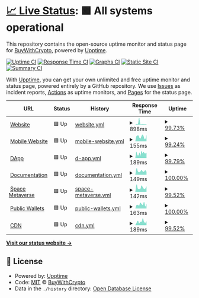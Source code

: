 # [📈 Live Status](https://BuyWithCrypto.github.io/status): <!--live status--> **🟩 All systems operational**

This repository contains the open-source uptime monitor and status page for [BuyWithCrypto](https://buywithcrypto.fr), powered by [Upptime](https://github.com/upptime/upptime).

[![Uptime CI](https://github.com/BuyWithCrypto/status/workflows/Uptime%20CI/badge.svg)](https://github.com/BuyWithCrypto/status/actions?query=workflow%3A%22Uptime+CI%22)
[![Response Time CI](https://github.com/BuyWithCrypto/status/workflows/Response%20Time%20CI/badge.svg)](https://github.com/BuyWithCrypto/status/actions?query=workflow%3A%22Response+Time+CI%22)
[![Graphs CI](https://github.com/BuyWithCrypto/status/workflows/Graphs%20CI/badge.svg)](https://github.com/BuyWithCrypto/status/actions?query=workflow%3A%22Graphs+CI%22)
[![Static Site CI](https://github.com/BuyWithCrypto/status/workflows/Static%20Site%20CI/badge.svg)](https://github.com/BuyWithCrypto/status/actions?query=workflow%3A%22Static+Site+CI%22)
[![Summary CI](https://github.com/BuyWithCrypto/status/workflows/Summary%20CI/badge.svg)](https://github.com/BuyWithCrypto/status/actions?query=workflow%3A%22Summary+CI%22)

With [Upptime](https://upptime.js.org), you can get your own unlimited and free uptime monitor and status page, powered entirely by a GitHub repository. We use [Issues](https://github.com/BuyWithCrypto/status/issues) as incident reports, [Actions](https://github.com/BuyWithCrypto/status/actions) as uptime monitors, and [Pages](https://BuyWithCrypto.github.io/status) for the status page.

<!--start: status pages-->
<!-- This summary is generated by Upptime (https://github.com/upptime/upptime) -->
<!-- Do not edit this manually, your changes will be overwritten -->
<!-- prettier-ignore -->
| URL | Status | History | Response Time | Uptime |
| --- | ------ | ------- | ------------- | ------ |
| <img alt="" src="https://favicons.githubusercontent.com/buywithcrypto.fr" height="13"> [Website](https://buywithcrypto.fr/) | 🟩 Up | [website.yml](https://github.com/BuyWithCrypto/status/commits/HEAD/history/website.yml) | <details><summary><img alt="Response time graph" src="./graphs/website/response-time-week.png" height="20"> 898ms</summary><br><a href="https://status.buywithcrypto.fr/history/website"><img alt="Response time 316" src="https://img.shields.io/endpoint?url=https%3A%2F%2Fraw.githubusercontent.com%2FBuyWithCrypto%2Fstatus%2FHEAD%2Fapi%2Fwebsite%2Fresponse-time.json"></a><br><a href="https://status.buywithcrypto.fr/history/website"><img alt="24-hour response time 163" src="https://img.shields.io/endpoint?url=https%3A%2F%2Fraw.githubusercontent.com%2FBuyWithCrypto%2Fstatus%2FHEAD%2Fapi%2Fwebsite%2Fresponse-time-day.json"></a><br><a href="https://status.buywithcrypto.fr/history/website"><img alt="7-day response time 898" src="https://img.shields.io/endpoint?url=https%3A%2F%2Fraw.githubusercontent.com%2FBuyWithCrypto%2Fstatus%2FHEAD%2Fapi%2Fwebsite%2Fresponse-time-week.json"></a><br><a href="https://status.buywithcrypto.fr/history/website"><img alt="30-day response time 491" src="https://img.shields.io/endpoint?url=https%3A%2F%2Fraw.githubusercontent.com%2FBuyWithCrypto%2Fstatus%2FHEAD%2Fapi%2Fwebsite%2Fresponse-time-month.json"></a><br><a href="https://status.buywithcrypto.fr/history/website"><img alt="1-year response time 316" src="https://img.shields.io/endpoint?url=https%3A%2F%2Fraw.githubusercontent.com%2FBuyWithCrypto%2Fstatus%2FHEAD%2Fapi%2Fwebsite%2Fresponse-time-year.json"></a></details> | <details><summary><a href="https://status.buywithcrypto.fr/history/website">99.73%</a></summary><a href="https://status.buywithcrypto.fr/history/website"><img alt="All-time uptime 99.99%" src="https://img.shields.io/endpoint?url=https%3A%2F%2Fraw.githubusercontent.com%2FBuyWithCrypto%2Fstatus%2FHEAD%2Fapi%2Fwebsite%2Fuptime.json"></a><br><a href="https://status.buywithcrypto.fr/history/website"><img alt="24-hour uptime 100.00%" src="https://img.shields.io/endpoint?url=https%3A%2F%2Fraw.githubusercontent.com%2FBuyWithCrypto%2Fstatus%2FHEAD%2Fapi%2Fwebsite%2Fuptime-day.json"></a><br><a href="https://status.buywithcrypto.fr/history/website"><img alt="7-day uptime 99.73%" src="https://img.shields.io/endpoint?url=https%3A%2F%2Fraw.githubusercontent.com%2FBuyWithCrypto%2Fstatus%2FHEAD%2Fapi%2Fwebsite%2Fuptime-week.json"></a><br><a href="https://status.buywithcrypto.fr/history/website"><img alt="30-day uptime 99.94%" src="https://img.shields.io/endpoint?url=https%3A%2F%2Fraw.githubusercontent.com%2FBuyWithCrypto%2Fstatus%2FHEAD%2Fapi%2Fwebsite%2Fuptime-month.json"></a><br><a href="https://status.buywithcrypto.fr/history/website"><img alt="1-year uptime 99.99%" src="https://img.shields.io/endpoint?url=https%3A%2F%2Fraw.githubusercontent.com%2FBuyWithCrypto%2Fstatus%2FHEAD%2Fapi%2Fwebsite%2Fuptime-year.json"></a></details>
| <img alt="" src="https://favicons.githubusercontent.com/mobile.buywithcrypto.fr" height="13"> [Mobile Website](https://mobile.buywithcrypto.fr/) | 🟩 Up | [mobile-website.yml](https://github.com/BuyWithCrypto/status/commits/HEAD/history/mobile-website.yml) | <details><summary><img alt="Response time graph" src="./graphs/mobile-website/response-time-week.png" height="20"> 155ms</summary><br><a href="https://status.buywithcrypto.fr/history/mobile-website"><img alt="Response time 149" src="https://img.shields.io/endpoint?url=https%3A%2F%2Fraw.githubusercontent.com%2FBuyWithCrypto%2Fstatus%2FHEAD%2Fapi%2Fmobile-website%2Fresponse-time.json"></a><br><a href="https://status.buywithcrypto.fr/history/mobile-website"><img alt="24-hour response time 216" src="https://img.shields.io/endpoint?url=https%3A%2F%2Fraw.githubusercontent.com%2FBuyWithCrypto%2Fstatus%2FHEAD%2Fapi%2Fmobile-website%2Fresponse-time-day.json"></a><br><a href="https://status.buywithcrypto.fr/history/mobile-website"><img alt="7-day response time 155" src="https://img.shields.io/endpoint?url=https%3A%2F%2Fraw.githubusercontent.com%2FBuyWithCrypto%2Fstatus%2FHEAD%2Fapi%2Fmobile-website%2Fresponse-time-week.json"></a><br><a href="https://status.buywithcrypto.fr/history/mobile-website"><img alt="30-day response time 171" src="https://img.shields.io/endpoint?url=https%3A%2F%2Fraw.githubusercontent.com%2FBuyWithCrypto%2Fstatus%2FHEAD%2Fapi%2Fmobile-website%2Fresponse-time-month.json"></a><br><a href="https://status.buywithcrypto.fr/history/mobile-website"><img alt="1-year response time 149" src="https://img.shields.io/endpoint?url=https%3A%2F%2Fraw.githubusercontent.com%2FBuyWithCrypto%2Fstatus%2FHEAD%2Fapi%2Fmobile-website%2Fresponse-time-year.json"></a></details> | <details><summary><a href="https://status.buywithcrypto.fr/history/mobile-website">99.24%</a></summary><a href="https://status.buywithcrypto.fr/history/mobile-website"><img alt="All-time uptime 99.97%" src="https://img.shields.io/endpoint?url=https%3A%2F%2Fraw.githubusercontent.com%2FBuyWithCrypto%2Fstatus%2FHEAD%2Fapi%2Fmobile-website%2Fuptime.json"></a><br><a href="https://status.buywithcrypto.fr/history/mobile-website"><img alt="24-hour uptime 100.00%" src="https://img.shields.io/endpoint?url=https%3A%2F%2Fraw.githubusercontent.com%2FBuyWithCrypto%2Fstatus%2FHEAD%2Fapi%2Fmobile-website%2Fuptime-day.json"></a><br><a href="https://status.buywithcrypto.fr/history/mobile-website"><img alt="7-day uptime 99.24%" src="https://img.shields.io/endpoint?url=https%3A%2F%2Fraw.githubusercontent.com%2FBuyWithCrypto%2Fstatus%2FHEAD%2Fapi%2Fmobile-website%2Fuptime-week.json"></a><br><a href="https://status.buywithcrypto.fr/history/mobile-website"><img alt="30-day uptime 99.82%" src="https://img.shields.io/endpoint?url=https%3A%2F%2Fraw.githubusercontent.com%2FBuyWithCrypto%2Fstatus%2FHEAD%2Fapi%2Fmobile-website%2Fuptime-month.json"></a><br><a href="https://status.buywithcrypto.fr/history/mobile-website"><img alt="1-year uptime 99.97%" src="https://img.shields.io/endpoint?url=https%3A%2F%2Fraw.githubusercontent.com%2FBuyWithCrypto%2Fstatus%2FHEAD%2Fapi%2Fmobile-website%2Fuptime-year.json"></a></details>
| <img alt="" src="https://favicons.githubusercontent.com/app.buywithcrypto.fr" height="13"> [DApp](https://app.buywithcrypto.fr/) | 🟩 Up | [d-app.yml](https://github.com/BuyWithCrypto/status/commits/HEAD/history/d-app.yml) | <details><summary><img alt="Response time graph" src="./graphs/d-app/response-time-week.png" height="20"> 189ms</summary><br><a href="https://status.buywithcrypto.fr/history/d-app"><img alt="Response time 147" src="https://img.shields.io/endpoint?url=https%3A%2F%2Fraw.githubusercontent.com%2FBuyWithCrypto%2Fstatus%2FHEAD%2Fapi%2Fd-app%2Fresponse-time.json"></a><br><a href="https://status.buywithcrypto.fr/history/d-app"><img alt="24-hour response time 206" src="https://img.shields.io/endpoint?url=https%3A%2F%2Fraw.githubusercontent.com%2FBuyWithCrypto%2Fstatus%2FHEAD%2Fapi%2Fd-app%2Fresponse-time-day.json"></a><br><a href="https://status.buywithcrypto.fr/history/d-app"><img alt="7-day response time 189" src="https://img.shields.io/endpoint?url=https%3A%2F%2Fraw.githubusercontent.com%2FBuyWithCrypto%2Fstatus%2FHEAD%2Fapi%2Fd-app%2Fresponse-time-week.json"></a><br><a href="https://status.buywithcrypto.fr/history/d-app"><img alt="30-day response time 184" src="https://img.shields.io/endpoint?url=https%3A%2F%2Fraw.githubusercontent.com%2FBuyWithCrypto%2Fstatus%2FHEAD%2Fapi%2Fd-app%2Fresponse-time-month.json"></a><br><a href="https://status.buywithcrypto.fr/history/d-app"><img alt="1-year response time 147" src="https://img.shields.io/endpoint?url=https%3A%2F%2Fraw.githubusercontent.com%2FBuyWithCrypto%2Fstatus%2FHEAD%2Fapi%2Fd-app%2Fresponse-time-year.json"></a></details> | <details><summary><a href="https://status.buywithcrypto.fr/history/d-app">99.79%</a></summary><a href="https://status.buywithcrypto.fr/history/d-app"><img alt="All-time uptime 99.99%" src="https://img.shields.io/endpoint?url=https%3A%2F%2Fraw.githubusercontent.com%2FBuyWithCrypto%2Fstatus%2FHEAD%2Fapi%2Fd-app%2Fuptime.json"></a><br><a href="https://status.buywithcrypto.fr/history/d-app"><img alt="24-hour uptime 100.00%" src="https://img.shields.io/endpoint?url=https%3A%2F%2Fraw.githubusercontent.com%2FBuyWithCrypto%2Fstatus%2FHEAD%2Fapi%2Fd-app%2Fuptime-day.json"></a><br><a href="https://status.buywithcrypto.fr/history/d-app"><img alt="7-day uptime 99.79%" src="https://img.shields.io/endpoint?url=https%3A%2F%2Fraw.githubusercontent.com%2FBuyWithCrypto%2Fstatus%2FHEAD%2Fapi%2Fd-app%2Fuptime-week.json"></a><br><a href="https://status.buywithcrypto.fr/history/d-app"><img alt="30-day uptime 99.95%" src="https://img.shields.io/endpoint?url=https%3A%2F%2Fraw.githubusercontent.com%2FBuyWithCrypto%2Fstatus%2FHEAD%2Fapi%2Fd-app%2Fuptime-month.json"></a><br><a href="https://status.buywithcrypto.fr/history/d-app"><img alt="1-year uptime 99.99%" src="https://img.shields.io/endpoint?url=https%3A%2F%2Fraw.githubusercontent.com%2FBuyWithCrypto%2Fstatus%2FHEAD%2Fapi%2Fd-app%2Fuptime-year.json"></a></details>
| <img alt="" src="https://favicons.githubusercontent.com/developers.buywithcrypto.fr" height="13"> [Documentation](https://developers.buywithcrypto.fr/) | 🟩 Up | [documentation.yml](https://github.com/BuyWithCrypto/status/commits/HEAD/history/documentation.yml) | <details><summary><img alt="Response time graph" src="./graphs/documentation/response-time-week.png" height="20"> 149ms</summary><br><a href="https://status.buywithcrypto.fr/history/documentation"><img alt="Response time 142" src="https://img.shields.io/endpoint?url=https%3A%2F%2Fraw.githubusercontent.com%2FBuyWithCrypto%2Fstatus%2FHEAD%2Fapi%2Fdocumentation%2Fresponse-time.json"></a><br><a href="https://status.buywithcrypto.fr/history/documentation"><img alt="24-hour response time 112" src="https://img.shields.io/endpoint?url=https%3A%2F%2Fraw.githubusercontent.com%2FBuyWithCrypto%2Fstatus%2FHEAD%2Fapi%2Fdocumentation%2Fresponse-time-day.json"></a><br><a href="https://status.buywithcrypto.fr/history/documentation"><img alt="7-day response time 149" src="https://img.shields.io/endpoint?url=https%3A%2F%2Fraw.githubusercontent.com%2FBuyWithCrypto%2Fstatus%2FHEAD%2Fapi%2Fdocumentation%2Fresponse-time-week.json"></a><br><a href="https://status.buywithcrypto.fr/history/documentation"><img alt="30-day response time 167" src="https://img.shields.io/endpoint?url=https%3A%2F%2Fraw.githubusercontent.com%2FBuyWithCrypto%2Fstatus%2FHEAD%2Fapi%2Fdocumentation%2Fresponse-time-month.json"></a><br><a href="https://status.buywithcrypto.fr/history/documentation"><img alt="1-year response time 142" src="https://img.shields.io/endpoint?url=https%3A%2F%2Fraw.githubusercontent.com%2FBuyWithCrypto%2Fstatus%2FHEAD%2Fapi%2Fdocumentation%2Fresponse-time-year.json"></a></details> | <details><summary><a href="https://status.buywithcrypto.fr/history/documentation">100.00%</a></summary><a href="https://status.buywithcrypto.fr/history/documentation"><img alt="All-time uptime 100.00%" src="https://img.shields.io/endpoint?url=https%3A%2F%2Fraw.githubusercontent.com%2FBuyWithCrypto%2Fstatus%2FHEAD%2Fapi%2Fdocumentation%2Fuptime.json"></a><br><a href="https://status.buywithcrypto.fr/history/documentation"><img alt="24-hour uptime 100.00%" src="https://img.shields.io/endpoint?url=https%3A%2F%2Fraw.githubusercontent.com%2FBuyWithCrypto%2Fstatus%2FHEAD%2Fapi%2Fdocumentation%2Fuptime-day.json"></a><br><a href="https://status.buywithcrypto.fr/history/documentation"><img alt="7-day uptime 100.00%" src="https://img.shields.io/endpoint?url=https%3A%2F%2Fraw.githubusercontent.com%2FBuyWithCrypto%2Fstatus%2FHEAD%2Fapi%2Fdocumentation%2Fuptime-week.json"></a><br><a href="https://status.buywithcrypto.fr/history/documentation"><img alt="30-day uptime 100.00%" src="https://img.shields.io/endpoint?url=https%3A%2F%2Fraw.githubusercontent.com%2FBuyWithCrypto%2Fstatus%2FHEAD%2Fapi%2Fdocumentation%2Fuptime-month.json"></a><br><a href="https://status.buywithcrypto.fr/history/documentation"><img alt="1-year uptime 100.00%" src="https://img.shields.io/endpoint?url=https%3A%2F%2Fraw.githubusercontent.com%2FBuyWithCrypto%2Fstatus%2FHEAD%2Fapi%2Fdocumentation%2Fuptime-year.json"></a></details>
| <img alt="" src="https://favicons.githubusercontent.com/space.buywithcrypto.fr" height="13"> [Space Metaverse](https://space.buywithcrypto.fr/) | 🟩 Up | [space-metaverse.yml](https://github.com/BuyWithCrypto/status/commits/HEAD/history/space-metaverse.yml) | <details><summary><img alt="Response time graph" src="./graphs/space-metaverse/response-time-week.png" height="20"> 142ms</summary><br><a href="https://status.buywithcrypto.fr/history/space-metaverse"><img alt="Response time 135" src="https://img.shields.io/endpoint?url=https%3A%2F%2Fraw.githubusercontent.com%2FBuyWithCrypto%2Fstatus%2FHEAD%2Fapi%2Fspace-metaverse%2Fresponse-time.json"></a><br><a href="https://status.buywithcrypto.fr/history/space-metaverse"><img alt="24-hour response time 183" src="https://img.shields.io/endpoint?url=https%3A%2F%2Fraw.githubusercontent.com%2FBuyWithCrypto%2Fstatus%2FHEAD%2Fapi%2Fspace-metaverse%2Fresponse-time-day.json"></a><br><a href="https://status.buywithcrypto.fr/history/space-metaverse"><img alt="7-day response time 142" src="https://img.shields.io/endpoint?url=https%3A%2F%2Fraw.githubusercontent.com%2FBuyWithCrypto%2Fstatus%2FHEAD%2Fapi%2Fspace-metaverse%2Fresponse-time-week.json"></a><br><a href="https://status.buywithcrypto.fr/history/space-metaverse"><img alt="30-day response time 163" src="https://img.shields.io/endpoint?url=https%3A%2F%2Fraw.githubusercontent.com%2FBuyWithCrypto%2Fstatus%2FHEAD%2Fapi%2Fspace-metaverse%2Fresponse-time-month.json"></a><br><a href="https://status.buywithcrypto.fr/history/space-metaverse"><img alt="1-year response time 135" src="https://img.shields.io/endpoint?url=https%3A%2F%2Fraw.githubusercontent.com%2FBuyWithCrypto%2Fstatus%2FHEAD%2Fapi%2Fspace-metaverse%2Fresponse-time-year.json"></a></details> | <details><summary><a href="https://status.buywithcrypto.fr/history/space-metaverse">99.52%</a></summary><a href="https://status.buywithcrypto.fr/history/space-metaverse"><img alt="All-time uptime 99.97%" src="https://img.shields.io/endpoint?url=https%3A%2F%2Fraw.githubusercontent.com%2FBuyWithCrypto%2Fstatus%2FHEAD%2Fapi%2Fspace-metaverse%2Fuptime.json"></a><br><a href="https://status.buywithcrypto.fr/history/space-metaverse"><img alt="24-hour uptime 100.00%" src="https://img.shields.io/endpoint?url=https%3A%2F%2Fraw.githubusercontent.com%2FBuyWithCrypto%2Fstatus%2FHEAD%2Fapi%2Fspace-metaverse%2Fuptime-day.json"></a><br><a href="https://status.buywithcrypto.fr/history/space-metaverse"><img alt="7-day uptime 99.52%" src="https://img.shields.io/endpoint?url=https%3A%2F%2Fraw.githubusercontent.com%2FBuyWithCrypto%2Fstatus%2FHEAD%2Fapi%2Fspace-metaverse%2Fuptime-week.json"></a><br><a href="https://status.buywithcrypto.fr/history/space-metaverse"><img alt="30-day uptime 99.89%" src="https://img.shields.io/endpoint?url=https%3A%2F%2Fraw.githubusercontent.com%2FBuyWithCrypto%2Fstatus%2FHEAD%2Fapi%2Fspace-metaverse%2Fuptime-month.json"></a><br><a href="https://status.buywithcrypto.fr/history/space-metaverse"><img alt="1-year uptime 99.97%" src="https://img.shields.io/endpoint?url=https%3A%2F%2Fraw.githubusercontent.com%2FBuyWithCrypto%2Fstatus%2FHEAD%2Fapi%2Fspace-metaverse%2Fuptime-year.json"></a></details>
| <img alt="" src="https://favicons.githubusercontent.com/public.buywithcrypto.fr" height="13"> [Public Wallets](https://public.buywithcrypto.fr/) | 🟩 Up | [public-wallets.yml](https://github.com/BuyWithCrypto/status/commits/HEAD/history/public-wallets.yml) | <details><summary><img alt="Response time graph" src="./graphs/public-wallets/response-time-week.png" height="20"> 163ms</summary><br><a href="https://status.buywithcrypto.fr/history/public-wallets"><img alt="Response time 142" src="https://img.shields.io/endpoint?url=https%3A%2F%2Fraw.githubusercontent.com%2FBuyWithCrypto%2Fstatus%2FHEAD%2Fapi%2Fpublic-wallets%2Fresponse-time.json"></a><br><a href="https://status.buywithcrypto.fr/history/public-wallets"><img alt="24-hour response time 187" src="https://img.shields.io/endpoint?url=https%3A%2F%2Fraw.githubusercontent.com%2FBuyWithCrypto%2Fstatus%2FHEAD%2Fapi%2Fpublic-wallets%2Fresponse-time-day.json"></a><br><a href="https://status.buywithcrypto.fr/history/public-wallets"><img alt="7-day response time 163" src="https://img.shields.io/endpoint?url=https%3A%2F%2Fraw.githubusercontent.com%2FBuyWithCrypto%2Fstatus%2FHEAD%2Fapi%2Fpublic-wallets%2Fresponse-time-week.json"></a><br><a href="https://status.buywithcrypto.fr/history/public-wallets"><img alt="30-day response time 172" src="https://img.shields.io/endpoint?url=https%3A%2F%2Fraw.githubusercontent.com%2FBuyWithCrypto%2Fstatus%2FHEAD%2Fapi%2Fpublic-wallets%2Fresponse-time-month.json"></a><br><a href="https://status.buywithcrypto.fr/history/public-wallets"><img alt="1-year response time 142" src="https://img.shields.io/endpoint?url=https%3A%2F%2Fraw.githubusercontent.com%2FBuyWithCrypto%2Fstatus%2FHEAD%2Fapi%2Fpublic-wallets%2Fresponse-time-year.json"></a></details> | <details><summary><a href="https://status.buywithcrypto.fr/history/public-wallets">100.00%</a></summary><a href="https://status.buywithcrypto.fr/history/public-wallets"><img alt="All-time uptime 100.00%" src="https://img.shields.io/endpoint?url=https%3A%2F%2Fraw.githubusercontent.com%2FBuyWithCrypto%2Fstatus%2FHEAD%2Fapi%2Fpublic-wallets%2Fuptime.json"></a><br><a href="https://status.buywithcrypto.fr/history/public-wallets"><img alt="24-hour uptime 100.00%" src="https://img.shields.io/endpoint?url=https%3A%2F%2Fraw.githubusercontent.com%2FBuyWithCrypto%2Fstatus%2FHEAD%2Fapi%2Fpublic-wallets%2Fuptime-day.json"></a><br><a href="https://status.buywithcrypto.fr/history/public-wallets"><img alt="7-day uptime 100.00%" src="https://img.shields.io/endpoint?url=https%3A%2F%2Fraw.githubusercontent.com%2FBuyWithCrypto%2Fstatus%2FHEAD%2Fapi%2Fpublic-wallets%2Fuptime-week.json"></a><br><a href="https://status.buywithcrypto.fr/history/public-wallets"><img alt="30-day uptime 100.00%" src="https://img.shields.io/endpoint?url=https%3A%2F%2Fraw.githubusercontent.com%2FBuyWithCrypto%2Fstatus%2FHEAD%2Fapi%2Fpublic-wallets%2Fuptime-month.json"></a><br><a href="https://status.buywithcrypto.fr/history/public-wallets"><img alt="1-year uptime 100.00%" src="https://img.shields.io/endpoint?url=https%3A%2F%2Fraw.githubusercontent.com%2FBuyWithCrypto%2Fstatus%2FHEAD%2Fapi%2Fpublic-wallets%2Fuptime-year.json"></a></details>
| <img alt="" src="https://favicons.githubusercontent.com/cdn.buywithcrypto.fr" height="13"> [CDN](https://cdn.buywithcrypto.fr/up.txt) | 🟩 Up | [cdn.yml](https://github.com/BuyWithCrypto/status/commits/HEAD/history/cdn.yml) | <details><summary><img alt="Response time graph" src="./graphs/cdn/response-time-week.png" height="20"> 189ms</summary><br><a href="https://status.buywithcrypto.fr/history/cdn"><img alt="Response time 132" src="https://img.shields.io/endpoint?url=https%3A%2F%2Fraw.githubusercontent.com%2FBuyWithCrypto%2Fstatus%2FHEAD%2Fapi%2Fcdn%2Fresponse-time.json"></a><br><a href="https://status.buywithcrypto.fr/history/cdn"><img alt="24-hour response time 212" src="https://img.shields.io/endpoint?url=https%3A%2F%2Fraw.githubusercontent.com%2FBuyWithCrypto%2Fstatus%2FHEAD%2Fapi%2Fcdn%2Fresponse-time-day.json"></a><br><a href="https://status.buywithcrypto.fr/history/cdn"><img alt="7-day response time 189" src="https://img.shields.io/endpoint?url=https%3A%2F%2Fraw.githubusercontent.com%2FBuyWithCrypto%2Fstatus%2FHEAD%2Fapi%2Fcdn%2Fresponse-time-week.json"></a><br><a href="https://status.buywithcrypto.fr/history/cdn"><img alt="30-day response time 177" src="https://img.shields.io/endpoint?url=https%3A%2F%2Fraw.githubusercontent.com%2FBuyWithCrypto%2Fstatus%2FHEAD%2Fapi%2Fcdn%2Fresponse-time-month.json"></a><br><a href="https://status.buywithcrypto.fr/history/cdn"><img alt="1-year response time 132" src="https://img.shields.io/endpoint?url=https%3A%2F%2Fraw.githubusercontent.com%2FBuyWithCrypto%2Fstatus%2FHEAD%2Fapi%2Fcdn%2Fresponse-time-year.json"></a></details> | <details><summary><a href="https://status.buywithcrypto.fr/history/cdn">99.52%</a></summary><a href="https://status.buywithcrypto.fr/history/cdn"><img alt="All-time uptime 99.98%" src="https://img.shields.io/endpoint?url=https%3A%2F%2Fraw.githubusercontent.com%2FBuyWithCrypto%2Fstatus%2FHEAD%2Fapi%2Fcdn%2Fuptime.json"></a><br><a href="https://status.buywithcrypto.fr/history/cdn"><img alt="24-hour uptime 100.00%" src="https://img.shields.io/endpoint?url=https%3A%2F%2Fraw.githubusercontent.com%2FBuyWithCrypto%2Fstatus%2FHEAD%2Fapi%2Fcdn%2Fuptime-day.json"></a><br><a href="https://status.buywithcrypto.fr/history/cdn"><img alt="7-day uptime 99.52%" src="https://img.shields.io/endpoint?url=https%3A%2F%2Fraw.githubusercontent.com%2FBuyWithCrypto%2Fstatus%2FHEAD%2Fapi%2Fcdn%2Fuptime-week.json"></a><br><a href="https://status.buywithcrypto.fr/history/cdn"><img alt="30-day uptime 99.89%" src="https://img.shields.io/endpoint?url=https%3A%2F%2Fraw.githubusercontent.com%2FBuyWithCrypto%2Fstatus%2FHEAD%2Fapi%2Fcdn%2Fuptime-month.json"></a><br><a href="https://status.buywithcrypto.fr/history/cdn"><img alt="1-year uptime 99.98%" src="https://img.shields.io/endpoint?url=https%3A%2F%2Fraw.githubusercontent.com%2FBuyWithCrypto%2Fstatus%2FHEAD%2Fapi%2Fcdn%2Fuptime-year.json"></a></details>

<!--end: status pages-->

[**Visit our status website →**](https://BuyWithCrypto.github.io/status)

## 📄 License

- Powered by: [Upptime](https://github.com/upptime/upptime)
- Code: [MIT](./LICENSE) © [BuyWithCrypto](https://buywithcrypto.pages.dev)
- Data in the `./history` directory: [Open Database License](https://opendatacommons.org/licenses/odbl/1-0/)
